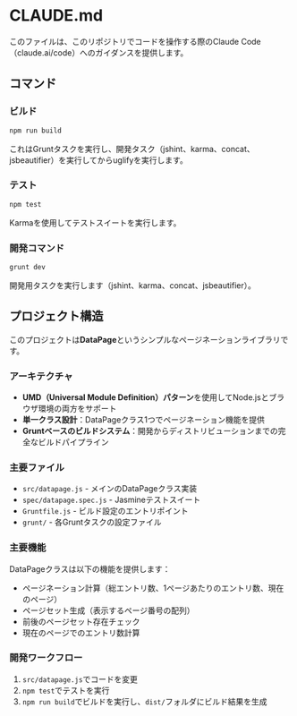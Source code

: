# CLAUDE.md

このファイルは、このリポジトリでコードを操作する際のClaude Code（claude.ai/code）へのガイダンスを提供します。

## コマンド

### ビルド
```bash
npm run build
```
これはGruntタスクを実行し、開発タスク（jshint、karma、concat、jsbeautifier）を実行してからuglifyを実行します。

### テスト
```bash
npm test
```
Karmaを使用してテストスイートを実行します。

### 開発コマンド
```bash
grunt dev
```
開発用タスクを実行します（jshint、karma、concat、jsbeautifier）。

## プロジェクト構造

このプロジェクトは**DataPage**というシンプルなページネーションライブラリです。

### アーキテクチャ
- **UMD（Universal Module Definition）パターン**を使用してNode.jsとブラウザ環境の両方をサポート
- **単一クラス設計**：DataPageクラス1つでページネーション機能を提供
- **Gruntベースのビルドシステム**：開発からディストリビューションまでの完全なビルドパイプライン

### 主要ファイル
- `src/datapage.js` - メインのDataPageクラス実装
- `spec/datapage.spec.js` - Jasmineテストスイート
- `Gruntfile.js` - ビルド設定のエントリポイント
- `grunt/` - 各Gruntタスクの設定ファイル

### 主要機能
DataPageクラスは以下の機能を提供します：
- ページネーション計算（総エントリ数、1ページあたりのエントリ数、現在のページ）
- ページセット生成（表示するページ番号の配列）
- 前後のページセット存在チェック
- 現在のページでのエントリ数計算

### 開発ワークフロー
1. `src/datapage.js`でコードを変更
2. `npm test`でテストを実行
3. `npm run build`でビルドを実行し、`dist/`フォルダにビルド結果を生成